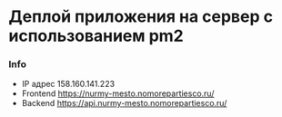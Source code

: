 # Деплой приложения на сервер с использованием pm2

### Info
- IP адрес 158.160.141.223
- Frontend https://nurmy-mesto.nomorepartiesco.ru/
- Backend https://api.nurmy-mesto.nomorepartiesco.ru/
